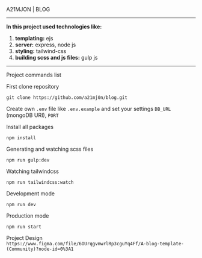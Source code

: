 A21MJON | BLOG
<hr>

**In this project used technologies like:** 
<ol>
  <li><b>templating:</b> ejs</li>
  <li><b>server:</b> express, node js</li>
  <li><b>styling:</b> tailwind-css</li>
  <li><b>building scss and js files:</b> gulp js</li>
</ol>

<hr>

Project commands list

First clone repository

`git clone https://github.com/a21mj0n/blog.git`

Create own `.env` file like `.env.example` and set your settings `DB_URL` (mongoDB URI), `PORT`

Install all packages
```
npm install
```
Generating and watching scss files 
```
npm run gulp:dev
```
Watching tailwindcss
```
npm run tailwindcss:watch
```
Development mode
```
npm run dev
```
Production mode
```
npm run start
```
Project Design <br>
`https://www.figma.com/file/6OUrqgvmwrlRp3cguYq4Ff/A-blog-template-(Community)?node-id=0%3A1`


